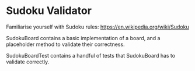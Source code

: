 # Sudoku Validator

Familiarise yourself with Sudoku rules: https://en.wikipedia.org/wiki/Sudoku

SudokuBoard contains a basic implementation of a board, and a placeholder method to validate their correctness.

SudokuBoardTest contains a handful of tests that SudokuBoard has to validate correctly.
